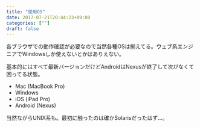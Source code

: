 ```yaml
---
title: "使用OS"
date: 2017-07-21T20:44:23+09:00
categories: [""]
draft: false
---
```


各ブラウザでの動作確認が必要なので当然各種OSは揃えてる。ウェブ系エンジニアでWindowsしか使えないとかはありえない。

基本的にはすべて最新バージョンだけどAndroidはNexusが終了して次がなくて困ってる状態。

- Mac (MacBook Pro)
- Windows
- iOS (iPad Pro)
- Android (Nexus)

当然ながらUNIX系も。最初に触ったのは確かSolarisだったはず…。
